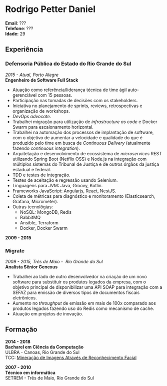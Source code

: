# Rodrigo Petter Daniel

**Email**: ???</br>
**Telefone**: ???</br>
**Idade:** 29</br>

## Experiência

### Defensoria Pública do Estado do Rio Grande do Sul
*2015 - Atual, Porto Alegre*</br>
**Engenheiro de Software Full Stack**
- Atuação como referência/liderança técnica de time ágil auto-gerenciável com 15 pessoas.
- Participação nas tomadas de decisões com os stakeholders.
- Iniciativa no planejamento de sprints, reviews, retrospectivas e organização de workshops.
- *DevOps advocate*.
- Trabalhei migração para utilização de *infrastructure as code* e Docker Swarm para escalonamento horizontal.
- Trabalhei na automação dos processos de implantação de software, com o objetivo de aumentar a velocidade e qualidade do que é produzido pelo time em busca de *Continuous Delivery* (atualmente fazendo *continuous integration*).
- Arquitetação e desenvolvimento de ecossistema de *microservices* REST utilizando Spring Boot (Netflix OSS) e Node.js na integração com múltiplos sistemas do Tribunal de Justiça e de outros órgãos da justiça estadual e federal.
- TDD e testes de integração.
- Testes de aceitação e regressão usando Selenium.
- Linguagens para JVM: Java, Groovy, Kotlin.
- Frameworks JavaScript: Angularjs, React, NestJS.
- Coleta de métricas para diagnóstico e monitoramento (Elasticsearch, Grafana, Micrometer).
- Outras tecnolôgias:
  - NoSQL: MongoDB, Redis
  - RabbitMQ
  - Ansible, Terraform
  - Docker, Docker Swarm

**2009 - 2015** </br>
### Migrate
*2009 - 2015, Três de Maio -  Rio Grande do Sul*</br>
**Analista Sênior Genexus**
- Trabalhei ao lado de outro desenvolvedor na criação de um novo software para substituir os produtos legados da empresa, com o objetivo principal de disponibilizar uma API SOAP para integração com a SEFAZ para emissão de diversos tipos de documentos fiscais eletrônicos.
- Aumento no *throughput* de emissão em mais de 100x comparado aos produtos legados fazendo uso do Redis como mecanismo de cache.
- Atuação em projetos de inovação.

## Formação

**2014 - 2018** <br>
**Bacharel em Ciência da Computação**</br>
ULBRA - Canoas, Rio Grande do Sul</br>
TCC: [Mineração de Imagens Através de Reconhecimento Facial](https://drive.google.com/file/d/1nfANhvmk__gQdJbp9YyA1BWZ4xq66OR5/view?usp=sharing)

**2007 - 2010** <br>
**Técnico em informática**</br>
SETREM - Três de Maio, Rio Grande do Sul
